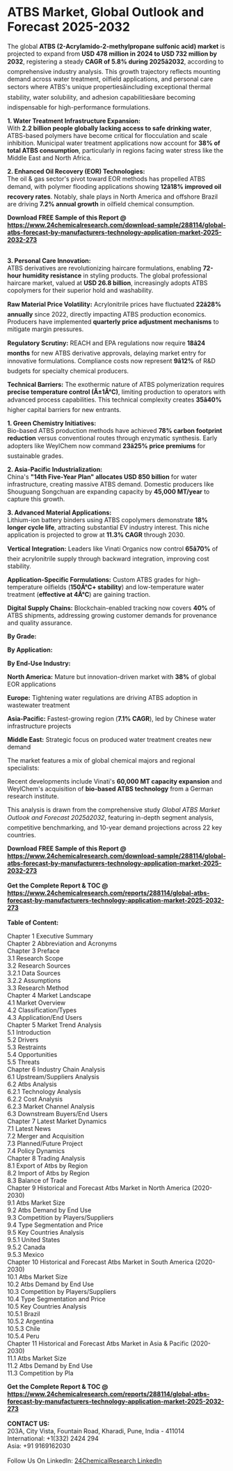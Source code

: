 <h1>ATBS Market, Global Outlook and Forecast 2025-2032</h1><p>The global <strong>ATBS (2-Acrylamido-2-methylpropane sulfonic acid) market</strong> is projected to expand from <strong>USD 478 million in 2024 to USD 732 million by 2032</strong>, registering a steady <strong>CAGR of 5.8% during 2025â2032</strong>, according to comprehensive industry analysis. This growth trajectory reflects mounting demand across water treatment, oilfield applications, and personal care sectors where ATBS's unique propertiesâincluding exceptional thermal stability, water solubility, and adhesion capabilitiesâare becoming indispensable for high-performance formulations.</p><p><strong>1. Water Treatment Infrastructure Expansion:</strong><br>
With <strong>2.2 billion people globally lacking access to safe drinking water</strong>, ATBS-based polymers have become critical for flocculation and scale inhibition. Municipal water treatment applications now account for <strong>38% of total ATBS consumption</strong>, particularly in regions facing water stress like the Middle East and North Africa.</p><p><strong>2. Enhanced Oil Recovery (EOR) Technologies:</strong><br>
The oil &amp; gas sector's pivot toward EOR methods has propelled ATBS demand, with polymer flooding applications showing <strong>12â18% improved oil recovery rates</strong>. Notably, shale plays in North America and offshore Brazil are driving <strong>7.2% annual growth</strong> in oilfield chemical consumption.</p><div><b>Download FREE Sample of this Report @ 
            <a href="https://www.24chemicalresearch.com/download-sample/288114/global-atbs-forecast-by-manufacturers-technology-application-market-2025-2032-273">
            https://www.24chemicalresearch.com/download-sample/288114/global-atbs-forecast-by-manufacturers-technology-application-market-2025-2032-273</a></b></div><br><p><strong>3. Personal Care Innovation:</strong><br>
ATBS derivatives are revolutionizing haircare formulations, enabling <strong>72-hour humidity resistance</strong> in styling products. The global professional haircare market, valued at <strong>USD 26.8 billion</strong>, increasingly adopts ATBS copolymers for their superior hold and washability.</p><p><strong>Raw Material Price Volatility:</strong> Acrylonitrile prices have fluctuated <strong>22â28% annually</strong> since 2022, directly impacting ATBS production economics. Producers have implemented <strong>quarterly price adjustment mechanisms</strong> to mitigate margin pressures.</p><p><strong>Regulatory Scrutiny:</strong> REACH and EPA regulations now require <strong>18â24 months</strong> for new ATBS derivative approvals, delaying market entry for innovative formulations. Compliance costs now represent <strong>9â12%</strong> of R&amp;D budgets for specialty chemical producers.</p><p><strong>Technical Barriers:</strong> The exothermic nature of ATBS polymerization requires <strong>precise temperature control (Â±1Â°C)</strong>, limiting production to operators with advanced process capabilities. This technical complexity creates <strong>35â40%</strong> higher capital barriers for new entrants.</p><p><strong>1. Green Chemistry Initiatives:</strong><br>
Bio-based ATBS production methods have achieved <strong>78% carbon footprint reduction</strong> versus conventional routes through enzymatic synthesis. Early adopters like WeylChem now command <strong>23â25% price premiums</strong> for sustainable grades.</p><p><strong>2. Asia-Pacific Industrialization:</strong><br>
China's <strong>"14th Five-Year Plan" allocates USD 850 billion</strong> for water infrastructure, creating massive ATBS demand. Domestic producers like Shouguang Songchuan are expanding capacity by <strong>45,000 MT/year</strong> to capture this growth.</p><p><strong>3. Advanced Material Applications:</strong><br>
Lithium-ion battery binders using ATBS copolymers demonstrate <strong>18% longer cycle life</strong>, attracting substantial EV industry interest. This niche application is projected to grow at <strong>11.3% CAGR</strong> through 2030.</p><p><strong>Vertical Integration:</strong> Leaders like Vinati Organics now control <strong>65â70%</strong> of their acrylonitrile supply through backward integration, improving cost stability.</p><p><strong>Application-Specific Formulations:</strong> Custom ATBS grades for high-temperature oilfields (<strong>150Â°C+ stability</strong>) and low-temperature water treatment (<strong>effective at 4Â°C</strong>) are gaining traction.</p><p><strong>Digital Supply Chains:</strong> Blockchain-enabled tracking now covers <strong>40%</strong> of ATBS shipments, addressing growing customer demands for provenance and quality assurance.</p><p><strong>By Grade:</strong></p><p><strong>By Application:</strong></p><p><strong>By End-Use Industry:</strong></p><p><strong>North America:</strong> Mature but innovation-driven market with <strong>38%</strong> of global EOR applications</p><p><strong>Europe:</strong> Tightening water regulations are driving ATBS adoption in wastewater treatment</p><p><strong>Asia-Pacific:</strong> Fastest-growing region (<strong>7.1% CAGR</strong>), led by Chinese water infrastructure projects</p><p><strong>Middle East:</strong> Strategic focus on produced water treatment creates new demand</p><p>The market features a mix of global chemical majors and regional specialists:</p><p>Recent developments include Vinati's <strong>60,000 MT capacity expansion</strong> and WeylChem's acquisition of <strong>bio-based ATBS technology</strong> from a German research institute.</p><p>This analysis is drawn from the comprehensive study <em>Global ATBS Market Outlook and Forecast 2025â2032</em>, featuring in-depth segment analysis, competitive benchmarking, and 10-year demand projections across 22 key countries.</p><div><b>Download FREE Sample of this Report @ 
            <a href="https://www.24chemicalresearch.com/download-sample/288114/global-atbs-forecast-by-manufacturers-technology-application-market-2025-2032-273">
            https://www.24chemicalresearch.com/download-sample/288114/global-atbs-forecast-by-manufacturers-technology-application-market-2025-2032-273</a></b></div><br><div><b>Get the Complete Report & TOC @ 
            <a href="https://www.24chemicalresearch.com/reports/288114/global-atbs-forecast-by-manufacturers-technology-application-market-2025-2032-273">
            https://www.24chemicalresearch.com/reports/288114/global-atbs-forecast-by-manufacturers-technology-application-market-2025-2032-273</a></b></div><br>
            <b>Table of Content:</b><p>Chapter 1 Executive Summary<br />
Chapter 2 Abbreviation and Acronyms<br />
Chapter 3 Preface<br />
3.1 Research Scope<br />
3.2 Research Sources<br />
3.2.1 Data Sources<br />
3.2.2 Assumptions<br />
3.3 Research Method<br />
Chapter 4 Market Landscape<br />
4.1 Market Overview<br />
4.2 Classification/Types<br />
4.3 Application/End Users<br />
Chapter 5 Market Trend Analysis<br />
5.1 Introduction<br />
5.2 Drivers<br />
5.3 Restraints<br />
5.4 Opportunities<br />
5.5 Threats<br />
Chapter 6 Industry Chain Analysis<br />
6.1 Upstream/Suppliers Analysis<br />
6.2 Atbs Analysis<br />
6.2.1 Technology Analysis<br />
6.2.2 Cost Analysis<br />
6.2.3 Market Channel Analysis<br />
6.3 Downstream Buyers/End Users<br />
Chapter 7 Latest Market Dynamics<br />
7.1 Latest News<br />
7.2 Merger and Acquisition<br />
7.3 Planned/Future Project<br />
7.4 Policy Dynamics<br />
Chapter 8 Trading Analysis<br />
8.1 Export of Atbs by Region<br />
8.2 Import of Atbs by Region<br />
8.3 Balance of Trade<br />
Chapter 9 Historical and Forecast Atbs Market in North America (2020-2030)<br />
9.1 Atbs Market Size<br />
9.2 Atbs Demand by End Use<br />
9.3 Competition by Players/Suppliers<br />
9.4 Type Segmentation and Price<br />
9.5 Key Countries Analysis<br />
9.5.1 United States<br />
9.5.2 Canada<br />
9.5.3 Mexico<br />
Chapter 10 Historical and Forecast Atbs Market in South America (2020-2030)<br />
10.1 Atbs Market Size<br />
10.2 Atbs Demand by End Use<br />
10.3 Competition by Players/Suppliers<br />
10.4 Type Segmentation and Price<br />
10.5 Key Countries Analysis<br />
10.5.1 Brazil<br />
10.5.2 Argentina<br />
10.5.3 Chile<br />
10.5.4 Peru<br />
Chapter 11 Historical and Forecast Atbs Market in Asia & Pacific (2020-2030)<br />
11.1 Atbs Market Size<br />
11.2 Atbs Demand by End Use<br />
11.3 Competition by Pla</p><div><b>Get the Complete Report & TOC @ 
            <a href="https://www.24chemicalresearch.com/reports/288114/global-atbs-forecast-by-manufacturers-technology-application-market-2025-2032-273">
            https://www.24chemicalresearch.com/reports/288114/global-atbs-forecast-by-manufacturers-technology-application-market-2025-2032-273</a></b></div><br><b>CONTACT US:</b><br>
            203A, City Vista, Fountain Road, Kharadi, Pune, India - 411014<br>
            International: +1(332) 2424 294<br>
            Asia: +91 9169162030 <br><br>
            Follow Us On LinkedIn: <a href="https://www.linkedin.com/company/24chemicalresearch/">24ChemicalResearch LinkedIn</a>